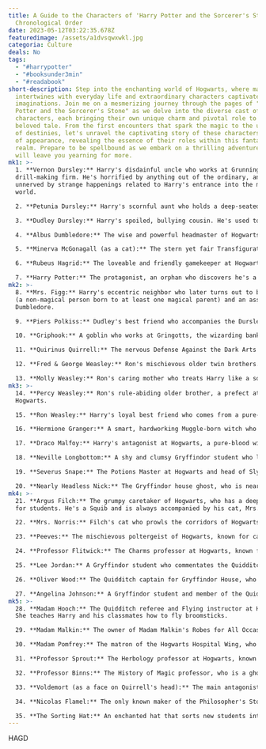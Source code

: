 ```yaml
---
title: A Guide to the Characters of 'Harry Potter and the Sorcerer's Stone' in
  Chronological Order
date: 2023-05-12T03:22:35.678Z
featuredimage: /assets/a1dvsqwxwkl.jpg
categoria: Culture
deals: No
tags:
  - "#harrypotter"
  - "#booksunder3min"
  - "#readabook"
short-description: Step into the enchanting world of Hogwarts, where magic
  intertwines with everyday life and extraordinary characters captivate our
  imaginations. Join me on a mesmerizing journey through the pages of "Harry
  Potter and the Sorcerer's Stone" as we delve into the diverse cast of
  characters, each bringing their own unique charm and pivotal role to this
  beloved tale. From the first encounters that spark the magic to the unfolding
  of destinies, let's unravel the captivating story of these characters in order
  of appearance, revealing the essence of their roles within this fantastical
  realm. Prepare to be spellbound as we embark on a thrilling adventure that
  will leave you yearning for more.
mk1: >-
  1. **Vernon Dursley:** Harry's disdainful uncle who works at Grunnings, a
  drill-making firm. He's horrified by anything out of the ordinary, and is
  unnerved by strange happenings related to Harry's entrance into the magical
  world.

  2. **Petunia Dursley:** Harry's scornful aunt who holds a deep-seated jealousy for her magical sister, Lily Potter. She treats Harry poorly, favoring her own son, Dudley.

  3. **Dudley Dursley:** Harry's spoiled, bullying cousin. He's used to being the center of attention and is very unkind to Harry. His parents indulge his every whim.

  4. **Albus Dumbledore:** The wise and powerful headmaster of Hogwarts. He leaves baby Harry on the Dursleys' doorstep following the deaths of Harry's parents.

  5. **Minerva McGonagall (as a cat):** The stern yet fair Transfiguration teacher and head of Gryffindor House at Hogwarts. She's also an Animagus and can transform into a cat.

  6. **Rubeus Hagrid:** The loveable and friendly gamekeeper at Hogwarts. He's the one who tells Harry he's a wizard and helps him navigate Diagon Alley to prepare for his first year at Hogwarts.

  7. **Harry Potter:** The protagonist, an orphan who discovers he's a wizard on his 11th birthday. He embarks on a journey to Hogwarts and uncovers his destiny to confront the Dark Lord Voldemort.
mk2: >-
  8. **Mrs. Figg:** Harry's eccentric neighbor who later turns out to be a Squib
  (a non-magical person born to at least one magical parent) and an associate of
  Dumbledore.

  9. **Piers Polkiss:** Dudley's best friend who accompanies the Dursleys and Harry to the zoo, where Harry speaks Parseltongue to a snake for the first time.

  10. **Griphook:** A goblin who works at Gringotts, the wizarding bank. He assists Hagrid and Harry during their visit.

  11. **Quirinus Quirrell:** The nervous Defense Against the Dark Arts teacher who is secretly hosting Voldemort's spirit in his body, leading to the book's climax.

  12. **Fred & George Weasley:** Ron's mischievous older twin brothers. They're known for their pranks and later co-found Weasley's Wizard Wheezes.

  13. **Molly Weasley:** Ron's caring mother who treats Harry like a son. She's seen bustling around Platform 9¾.
mk3: >-
  14. **Percy Weasley:** Ron's rule-abiding older brother, a prefect at
  Hogwarts.

  15. **Ron Weasley:** Harry's loyal best friend who comes from a pure-blood wizarding family. He helps Harry throughout their adventures at Hogwarts.

  16. **Hermione Granger:** A smart, hardworking Muggle-born witch who becomes one of Harry's best friends. Her knowledge and logical mind prove crucial in overcoming the challenges in their path.

  17. **Draco Malfoy:** Harry's antagonist at Hogwarts, a pure-blood wizard from a family loyal to Voldemort. He's known for his arrogant and spiteful behavior.

  18. **Neville Longbottom:** A shy and clumsy Gryffindor student who loses his remembrall and helps Harry, Ron, and Hermione in the final challenge.

  19. **Severus Snape:** The Potions Master at Hogwarts and head of Slytherin House. He appears to be an enemy to Harry but is later revealed to have complex motives.

  20. **Nearly Headless Nick:** The Gryffindor house ghost, who is nearly headless due to a botched beheading.
mk4: >-
  21. **Argus Filch:** The grumpy caretaker of Hogwarts, who has a deep dislike
  for students. He's a Squib and is always accompanied by his cat, Mrs. Norris.

  22. **Mrs. Norris:** Filch's cat who prowls the corridors of Hogwarts, often alerting Filch to misbehaving students.

  23. **Peeves:** The mischievous poltergeist of Hogwarts, known for causing chaos and annoyance among students and staff.

  24. **Professor Flitwick:** The Charms professor at Hogwarts, known for his small stature as he is part goblin. He's kind and fair to students.

  25. **Lee Jordan:** A Gryffindor student who commentates the Quidditch matches at Hogwarts, often with a humorous bias towards Gryffindor.

  26. **Oliver Wood:** The Quidditch captain for Gryffindor House, who introduces Harry to the sport and guides him in his role as Seeker.

  27. **Angelina Johnson:** A Gryffindor student and member of the Quidditch team.
mk5: >-
  28. **Madam Hooch:** The Quidditch referee and Flying instructor at Hogwarts.
  She teaches Harry and his classmates how to fly broomsticks.

  29. **Madam Malkin:** The owner of Madam Malkin's Robes for All Occasions in Diagon Alley, where Harry gets his first Hogwarts robes.

  30. **Madam Pomfrey:** The matron of the Hogwarts Hospital Wing, who heals students from various magical injuries and ailments.

  31. **Professor Sprout:** The Herbology professor at Hogwarts, known for her kind demeanor and knowledge of magical plants.

  32. **Professor Binns:** The History of Magic professor, who is a ghost and known for his incredibly boring lectures.

  33. **Voldemort (as a face on Quirrell's head):** The main antagonist of the series, a dark wizard who killed Harry's parents and left Harry with a lightning bolt scar.

  34. **Nicolas Flamel:** The only known maker of the Philosopher's Stone, which can produce the Elixir of Life. He's only mentioned but is central to the plot.

  35. **The Sorting Hat:** An enchanted hat that sorts new students into one of the four Hogwarts Houses based on their traits and preferences.
---
```

H﻿AGD
